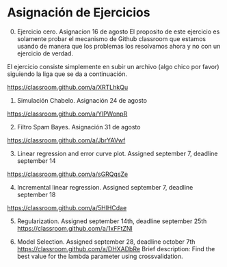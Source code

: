 # Asignación de Ejercicios

0. Ejercicio cero. Asignacion 16 de agosto
El proposito de este ejercicio es solamente probar el mecanismo de Github classroom que estamos usando de manera que los problemas los resolvamos ahora y no con un ejercicio de verdad.


El ejercicio consiste simplemente en subir un archivo (algo chico por favor) siguiendo la liga que se da a continuación.

https://classroom.github.com/a/XRTLhkQu


1. Simulación Chabelo. Asignación 24 de agosto

https://classroom.github.com/a/YlPWonpR

2. Filtro Spam Bayes. Asignación 31 de agosto

https://classroom.github.com/a/JbrYAVwf

3. Linear regression and error curve plot. Assigned  september 7, deadline september 14

https://classroom.github.com/a/sGRQqsZe

4. Incremental linear regression. Assigned september 7, deadline september 18

https://classroom.github.com/a/5HlHCdae

5. Regularization. Assigned september 14th, deadline september 25th
https://classroom.github.com/a/1xFFtZNl

6. Model Selection. Assigned september 28, deadline october 7th
https://classroom.github.com/a/DHXADbRe
Brief description: Find the best value for the lambda parameter using crossvalidation.
